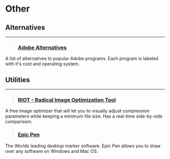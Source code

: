 # Other

## Alternatives
___

> ### [Adobe Alternatives](https://cdn.discordapp.com/attachments/607019459760095232/1252041145219813559/GPkD9w0W8AA8xjR.png?ex=667a002e&is=6678aeae&hm=aeaf2588faee7243284f14593a2d116687c99a7e6b73b3a6880476ed87d2f724&)
A list of alternatives to popular Adobe programs. Each program is labeled with it's cost and operating system.
<!-- -->


## Utilities
___

> ### [RIOT - Radical Image Optimization Tool](https://riot-optimizer.com/)
A free image optimizer that will let you to visually adjust compression parameters while keeping a minimum file size. Has a real-time side-by-side comparision.
<!-- -->


> ### [Epic Pen](https://epic-pen.com/)
The Worlds leading desktop marker software. Epic Pen allows you to draw over any software on Windows and Mac OS.
<!-- -->

